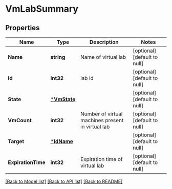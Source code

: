 # VmLabSummary

## Properties
Name | Type | Description | Notes
------------ | ------------- | ------------- | -------------
**Name** | **string** | Name of virtual lab | [optional] [default to null]
**Id** | **int32** | lab id | [optional] [default to null]
**State** | [***VmState**](VMState.md) |  | [optional] [default to null]
**VmCount** | **int32** | Number of virtual machines present in virtual lab | [optional] [default to null]
**Target** | [***IdName**](IdName.md) |  | [optional] [default to null]
**ExpirationTime** | **int32** | Expiration time of virtual lab | [optional] [default to null]

[[Back to Model list]](../README.md#documentation-for-models) [[Back to API list]](../README.md#documentation-for-api-endpoints) [[Back to README]](../README.md)

